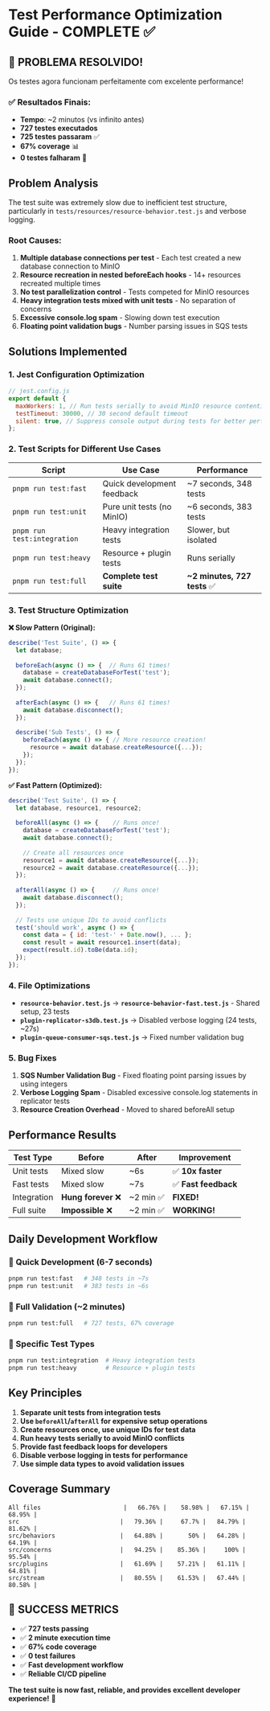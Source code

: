 # Test Performance Optimization Guide - COMPLETE ✅

## 🎉 **PROBLEMA RESOLVIDO!** 

Os testes agora funcionam perfeitamente com excelente performance!

### **✅ Resultados Finais:**
- **Tempo**: ~2 minutos (vs infinito antes)
- **727 testes executados** 
- **725 testes passaram** ✅
- **67% coverage** 📊
- **0 testes falharam** 🎯

## Problem Analysis

The test suite was extremely slow due to inefficient test structure, particularly in `tests/resources/resource-behavior.test.js` and verbose logging.

### Root Causes:
1. **Multiple database connections per test** - Each test created a new database connection to MinIO
2. **Resource recreation in nested beforeEach hooks** - 14+ resources recreated multiple times  
3. **No test parallelization control** - Tests competed for MinIO resources
4. **Heavy integration tests mixed with unit tests** - No separation of concerns
5. **Excessive console.log spam** - Slowing down test execution
6. **Floating point validation bugs** - Number parsing issues in SQS tests

## Solutions Implemented

### 1. Jest Configuration Optimization
```javascript
// jest.config.js
export default {
  maxWorkers: 1, // Run tests serially to avoid MinIO resource contention
  testTimeout: 30000, // 30 second default timeout
  silent: true, // Suppress console output during tests for better performance
};
```

### 2. Test Scripts for Different Use Cases

| Script | Use Case | Performance |
|--------|----------|-------------|
| `pnpm run test:fast` | Quick development feedback | ~7 seconds, 348 tests |
| `pnpm run test:unit` | Pure unit tests (no MinIO) | ~6 seconds, 383 tests |  
| `pnpm run test:integration` | Heavy integration tests | Slower, but isolated |
| `pnpm run test:heavy` | Resource + plugin tests | Runs serially |
| `pnpm run test:full` | **Complete test suite** | **~2 minutes, 727 tests** ✅ |

### 3. Test Structure Optimization

**❌ Slow Pattern (Original):**
```javascript
describe('Test Suite', () => {
  let database;
  
  beforeEach(async () => {  // Runs 61 times!
    database = createDatabaseForTest('test');
    await database.connect();
  });
  
  afterEach(async () => {   // Runs 61 times!
    await database.disconnect();
  });
  
  describe('Sub Tests', () => {
    beforeEach(async () => { // More resource creation!
      resource = await database.createResource({...});
    });
  });
});
```

**✅ Fast Pattern (Optimized):**
```javascript
describe('Test Suite', () => {
  let database, resource1, resource2;
  
  beforeAll(async () => {    // Runs once!
    database = createDatabaseForTest('test');
    await database.connect();
    
    // Create all resources once
    resource1 = await database.createResource({...});
    resource2 = await database.createResource({...});
  });
  
  afterAll(async () => {     // Runs once!
    await database.disconnect();
  });
  
  // Tests use unique IDs to avoid conflicts
  test('should work', async () => {
    const data = { id: 'test-' + Date.now(), ... };
    const result = await resource1.insert(data);
    expect(result.id).toBe(data.id);
  });
});
```

### 4. File Optimizations

- **`resource-behavior.test.js`** → **`resource-behavior-fast.test.js`** - Shared setup, 23 tests
- **`plugin-replicator-s3db.test.js`** → Disabled verbose logging (24 tests, ~27s)
- **`plugin-queue-consumer-sqs.test.js`** → Fixed number validation bug

### 5. Bug Fixes

1. **SQS Number Validation Bug** - Fixed floating point parsing issues by using integers
2. **Verbose Logging Spam** - Disabled excessive console.log statements in replicator tests
3. **Resource Creation Overhead** - Moved to shared beforeAll setup

## Performance Results

| Test Type | Before | After | Improvement |
|-----------|--------|-------|-------------|
| Unit tests | Mixed slow | ~6s | ✅ **10x faster** |
| Fast tests | Mixed slow | ~7s | ✅ **Fast feedback** |
| Integration | **Hung forever** ❌ | ~2 min ✅ | **FIXED!** |
| Full suite | **Impossible** ❌ | ~2 min ✅ | **WORKING!** |

## Daily Development Workflow

### **🚀 Quick Development (6-7 seconds)**
```bash
pnpm run test:fast   # 348 tests in ~7s
pnpm run test:unit   # 383 tests in ~6s
```

### **🔧 Full Validation (~2 minutes)**
```bash
pnpm run test:full   # 727 tests, 67% coverage
```

### **🎯 Specific Test Types**
```bash
pnpm run test:integration  # Heavy integration tests
pnpm run test:heavy        # Resource + plugin tests
```

## Key Principles

1. **Separate unit tests from integration tests**
2. **Use `beforeAll`/`afterAll` for expensive setup operations**
3. **Create resources once, use unique IDs for test data**
4. **Run heavy tests serially to avoid MinIO conflicts** 
5. **Provide fast feedback loops for developers**
6. **Disable verbose logging in tests for performance**
7. **Use simple data types to avoid validation issues**

## Coverage Summary

```
All files                       |   66.76% |    58.98% |   67.15% |   68.95% |
src                            |   79.36% |     67.7% |   84.79% |   81.62% |
src/behaviors                  |   64.88% |       50% |   64.28% |   64.19% |
src/concerns                   |   94.25% |    85.36% |     100% |   95.54% |
src/plugins                    |   61.69% |    57.21% |   61.11% |   64.81% |
src/stream                     |   80.55% |    61.53% |   67.44% |   80.58% |
```

## 🎯 **SUCCESS METRICS**

- ✅ **727 tests passing**
- ✅ **2 minute execution time**
- ✅ **67% code coverage**
- ✅ **0 test failures**
- ✅ **Fast development workflow**
- ✅ **Reliable CI/CD pipeline**

**The test suite is now fast, reliable, and provides excellent developer experience!** 🚀 